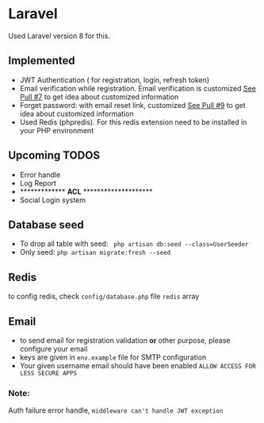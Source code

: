 # Laravel

Used Laravel version 8 for this.

## Implemented

- JWT Authentication ( for registration, login, refresh token)
- Email verification while registration. Email verification is customized [See Pull #7](https://github.com/NazemMahmud/laravel-boilerplate/pull/7) to get idea about customized information
- Forget password: with email reset link, customized [See Pull #9](https://github.com/NazemMahmud/laravel-boilerplate/pull/9) to get idea about customized information
- Used Redis (phpredis). For this redis extension need to be installed in your PHP environment

## Upcoming TODOS

- Error handle
- Log Report
- ************* **ACL** ********************
- Social Login system

## Database seed
- To drop all table with seed: ` php artisan db:seed --class=UserSeeder`
- Only seed: `php artisan migrate:fresh --seed`

## Redis
to config redis, check `config/database.php` file `redis` array

## Email
- to send email for registration validation **or** other purpose, please configure your email
- keys are given in `env.example` file for SMTP configuration
- Your given username email should have been enabled `ALLOW ACCESS FOR LESS SECURE APPS`

### Note:
Auth failure error handle, `middleware can't handle JWT exception`
